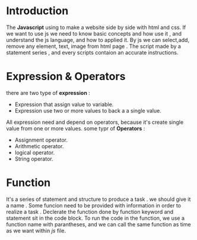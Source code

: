 # Introduction 

The **Javascript** using to make a website side by side with html and css. If we want to use js we need to know basic concepts and how use it , and understand the js language, and how to applied it.
By js we can select,add, remove any element, text, image from html page .
The script made by a statement series , and every scripts contaion an accurate instructions.

# Expression & Operators

there are two type of **expression** :
* Expression that assign value to variable.
* Expression use two or more values to back a a single value.

All expression need and depend on operators, because it's create single value from one or more values.
some typr of **Operators** :
* Assignment operator.
* Arithmetic operator.
* logical operator.
* String operator.

# Function
It's a series of statement and structure to produce a task . we should give it a name . Some funcion need to be provided with information in order to realize a task .
Declerate the function done by function keyword and statement sit in the code block. To run the code in the function, we use a function name with parantheses, and we can call the same function as time as we want within *js* file.